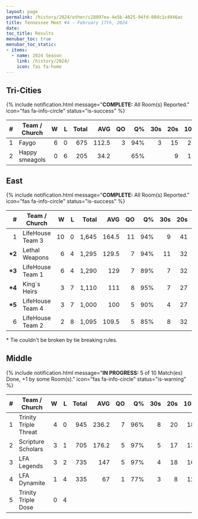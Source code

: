 ```yaml
---
layout: page
permalink: /history/2024/other/c28097ea-4e5b-4025-94fd-08dc1c4946ac
title: Tennessee Meet #4 - February 17th, 2024
date: 
toc_title: Results
menubar_toc: true
menubar_toc_static:
- items:
  - name: 2024 Season
    link: /history/2024/
    icon: fas fa-home
---
```



## Tri-Cities

{% include notification.html
   message="<b>COMPLETE:</b> All Room(s) Reported."
   icon="fas fa-info-circle"
   status="is-success" %}

| # | Team / Church | W | L | Total | AVG | QO | Q% | 30s | 20s | 10s |
|--:|---|--:|--:|--:|--:|--:|--:|--:|--:|--:|
| 1 | Faygo | 6 | 0 | 675 | 112.5 | 3 | 94% | 3 | 15 | 26 |
| 2 | Happy smeagols | 0 | 6 | 205 | 34.2 |  | 65% |  | 9 | 13 |

## East

{% include notification.html
   message="<b>COMPLETE:</b> All Room(s) Reported."
   icon="fas fa-info-circle"
   status="is-success" %}

| # | Team / Church | W | L | Total | AVG | QO | Q% | 30s | 20s | 10s |
|--:|---|--:|--:|--:|--:|--:|--:|--:|--:|--:|
| 1 | LifeHouse Team 3 | 10 | 0 | 1,645 | 164.5 | 11 | 94% | 9 | 41 | 39 |
| **\*2** | Lethal Weapons | 6 | 4 | 1,295 | 129.5 | 7 | 94% | 11 | 32 | 23 |
| **\*3** | LifeHouse Team 1 | 6 | 4 | 1,290 | 129 | 7 | 89% | 7 | 32 | 40 |
| **\*4** | King`s Heirs | 3 | 7 | 1,110 | 111 | 8 | 95% | 7 | 27 | 24 |
| **\*5** | LifeHouse Team 4 | 3 | 7 | 1,000 | 100 | 5 | 90% | 4 | 27 | 30 |
| 6 | LifeHouse Team 2 | 2 | 8 | 1,095 | 109.5 | 5 | 85% | 8 | 32 | 23 |

\* Tie couldn't be broken by tie breaking rules.

## Middle

{% include notification.html
   message="<b>IN PROGRESS:</b> 5 of 10 Match(es) Done, +1 by some Room(s)."
   icon="fas fa-info-circle"
   status="is-warning" %}

| # | Team / Church | W | L | Total | AVG | QO | Q% | 30s | 20s | 10s |
|--:|---|--:|--:|--:|--:|--:|--:|--:|--:|--:|
| 1 | Trinity Triple Threat | 4 | 0 | 945 | 236.2 | 7 | 96% | 8 | 20 | 18 |
| 2 | Scripture Scholars | 3 | 1 | 705 | 176.2 | 5 | 97% | 5 | 17 | 13 |
| 3 | LFA Legends | 3 | 2 | 735 | 147 | 5 | 97% | 4 | 18 | 16 |
| 4 | LFA Dynamite | 1 | 4 | 335 | 67 | 1 | 77% | 3 | 8 | 12 |
| 5 | Trinity Triple Dose | 0 | 4 |  |  |  |  |  |  |  |

